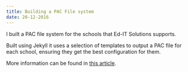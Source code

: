 ```yaml
---
title: Building a PAC File system
date: 20-12-2016
---
```

I built a PAC file system for the schools that Ed-IT Solutions supports. 

Built using Jekyll it uses a selection of templates to output a PAC file for each school, ensuring they get the best configuration for them.

More information can be found in [this article](/2016/12/pac-file-system).